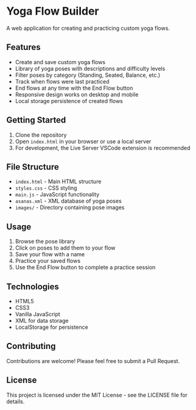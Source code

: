 # Yoga Flow Builder

A web application for creating and practicing custom yoga flows.

## Features

- Create and save custom yoga flows
- Library of yoga poses with descriptions and difficulty levels
- Filter poses by category (Standing, Seated, Balance, etc.)
- Track when flows were last practiced
- End flows at any time with the End Flow button
- Responsive design works on desktop and mobile
- Local storage persistence of created flows

## Getting Started

1. Clone the repository
2. Open `index.html` in your browser or use a local server
3. For development, the Live Server VSCode extension is recommended

## File Structure

- `index.html` - Main HTML structure
- `styles.css` - CSS styling
- `main.js` - JavaScript functionality
- `asanas.xml` - XML database of yoga poses
- `images/` - Directory containing pose images

## Usage

1. Browse the pose library
2. Click on poses to add them to your flow
3. Save your flow with a name
4. Practice your saved flows
5. Use the End Flow button to complete a practice session

## Technologies

- HTML5
- CSS3
- Vanilla JavaScript
- XML for data storage
- LocalStorage for persistence

## Contributing

Contributions are welcome! Please feel free to submit a Pull Request.

## License

This project is licensed under the MIT License - see the LICENSE file for details.